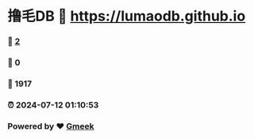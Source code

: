 # 撸毛DB :link: https://lumaodb.github.io 
### :page_facing_up: [2](https://lumaodb.github.io/tag.html) 
### :speech_balloon: 0 
### :hibiscus: 1917 
### :alarm_clock: 2024-07-12 01:10:53 
### Powered by :heart: [Gmeek](https://github.com/Meekdai/Gmeek)
